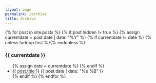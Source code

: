 ```yaml
---
layout: page
permalink: /archive
title: Archive
---
```


<div id="archives">
  {% for post in site.posts %}
    {% if post.hidden != true %}
      {% assign currentdate = post.date | date: "%Y" %}
      {% if currentdate != date %}
        {% unless forloop.first %}</ul>{% endunless %}
        <h3 id="y{{currentdate}}">{{ currentdate }}</h3>
        <ul class="no-list-style">
        {% assign date = currentdate %} 
      {% endif %}
        <li><a href="{{ post.url }}">{{ post.title }}</a>  <span class="post-date">{{ post.date | date: "%e %B" }}</li>
    {% endif %}
  {% endfor %}
</div>